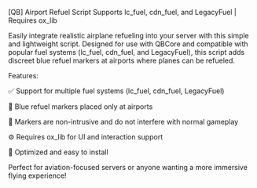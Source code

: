 [QB] Airport Refuel Script
Supports lc_fuel, cdn_fuel, and LegacyFuel | Requires ox_lib

Easily integrate realistic airplane refueling into your server with this simple and lightweight script. Designed for use with QBCore and compatible with popular fuel systems (lc_fuel, cdn_fuel, and LegacyFuel), this script adds discreet blue refuel markers at airports where planes can be refueled.

Features:

✅ Support for multiple fuel systems (lc_fuel, cdn_fuel, LegacyFuel)

🛫 Blue refuel markers placed only at airports

🔵 Markers are non-intrusive and do not interfere with normal gameplay

⚙️ Requires ox_lib for UI and interaction support

🚀 Optimized and easy to install

Perfect for aviation-focused servers or anyone wanting a more immersive flying experience!
